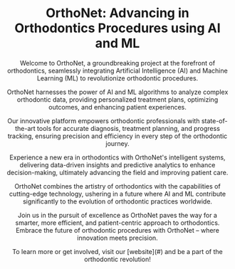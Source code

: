 <h1 align="center">OrthoNet: Advancing in Orthodontics Procedures using AI and ML</h1>

<div align="center">
    <p>
        Welcome to OrthoNet, a groundbreaking project at the forefront of orthodontics, seamlessly integrating Artificial Intelligence (AI) and Machine Learning (ML) to revolutionize orthodontic procedures.
    </p>
    <p>
        OrthoNet harnesses the power of AI and ML algorithms to analyze complex orthodontic data, providing personalized treatment plans, optimizing outcomes, and enhancing patient experiences.
    </p>
    <p>
        Our innovative platform empowers orthodontic professionals with state-of-the-art tools for accurate diagnosis, treatment planning, and progress tracking, ensuring precision and efficiency in every step of the orthodontic journey.
    </p>
    <p>
        Experience a new era in orthodontics with OrthoNet's intelligent systems, delivering data-driven insights and predictive analytics to enhance decision-making, ultimately advancing the field and improving patient care.
    </p>
    <p>
        OrthoNet combines the artistry of orthodontics with the capabilities of cutting-edge technology, ushering in a future where AI and ML contribute significantly to the evolution of orthodontic practices worldwide.
    </p>
    <p>
        Join us in the pursuit of excellence as OrthoNet paves the way for a smarter, more efficient, and patient-centric approach to orthodontics. Embrace the future of orthodontic procedures with OrthoNet – where innovation meets precision.
    </p>
    <p>
        To learn more or get involved, visit our [website](#) and be a part of the orthodontic revolution!
    </p>
</div>
